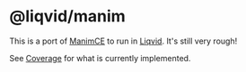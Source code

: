 # @liqvid/manim

This is a port of [ManimCE](https://github.com/ManimCommunity/manim) to run in [Liqvid](https://liqvidjs.org). It's still very rough!

See [Coverage](./coverage.md) for what is currently implemented.
